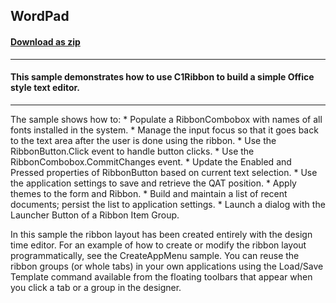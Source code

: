 ## WordPad
#### [Download as zip](https://minhaskamal.github.io/DownGit/#/home?url=https://github.com/GrapeCity/ComponentOne-WinForms-Samples/tree/master/Core\Ribbon\CS\WordPad)
____
#### This sample demonstrates how to use C1Ribbon to build a simple Office style text editor.
____
The sample shows how to: * Populate a RibbonCombobox with names of all fonts installed in the system. * Manage the input focus so that it goes back to the text area after the user is done using the ribbon. * Use the RibbonButton.Click event to handle button clicks. * Use the RibbonCombobox.CommitChanges event. * Update the Enabled and Pressed properties of RibbonButton based on current text selection. * Use the application settings to save and retrieve the QAT position. * Apply themes to the form and Ribbon. * Build and maintain a list of recent documents; persist the list to application settings. * Launch a dialog with the Launcher Button of a Ribbon Item Group. 

In this sample the ribbon layout has been created entirely with the design time editor. For an example of how to create or modify the ribbon layout programmatically, see the CreateAppMenu sample. You can reuse the ribbon groups (or whole tabs) in your own applications using the Load/Save Template command available from the floating toolbars that appear when you click a tab or a group in the designer. 